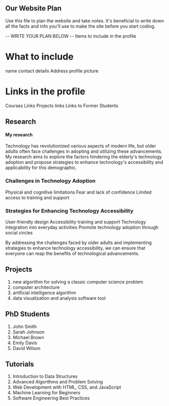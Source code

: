 ## Our Website Plan

Use this file to plan the website and take notes. It's beneficial to write down all the facts and info you'll use to make the site before you start coding.

--  WRITE YOUR PLAN BELOW --
Items to include in the profile
# What to include
name
contact details 
Address
profile picture

# Links in the profile

Courses Links
Projects links
Links to Former Students

## Research 

#### My research

Technology has revolutionized various aspects of modern life, but older adults often face challenges in adopting and utilizing these advancements. My research aims to explore the factors hindering the elderly's technology adoption and propose strategies to enhance technology's accessibility and applicability for this demographic.

### Challenges in Technology Adoption

Physical and cognitive limitations
Fear and lack of confidence
Limited access to training and support

### Strategies for Enhancing Technology Accessibility

User-friendly design
Accessibility training and support
Technology integration into everyday activities
Promote technology adoption through social circles


By addressing the challenges faced by older adults and implementing strategies to enhance technology accessibility, we can ensure that everyone can reap the benefits of technological advancements.

## Projects

1. new algorithm for solving a classic computer science problem
2. computer architecture
3. artificial intelligence algorithm
4. data visualization and analysis software tool

## PhD Students

1. John Smith
2. Sarah Johnson
3. Michael Brown
4. Emily Davis
5. David Wilson

## Tutorials

1. Introduction to Data Structures
2. Advanced Algorithms and Problem Solving
3. Web Development with HTML, CSS, and JavaScript
4. Machine Learning for Beginners
5. Software Engineering Best Practices